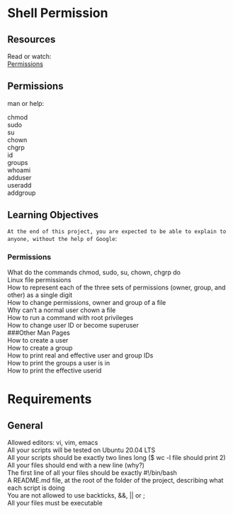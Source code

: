 # Shell Permission 



## Resources
Read or watch:    
    [Permissions](https://intranet.hbtn.io/rltoken/UL7cEzRpzknNKTQ-3-zH2w)

## Permissions
man or help:

chmod  
sudo  
su  
chown  
chgrp  
id  
groups  
whoami  
adduser  
useradd  
addgroup  

## Learning Objectives
`At the end of this project, you are expected to be able to explain to anyone, without the help of Google`:

### Permissions  
What do the commands chmod, sudo, su, chown, chgrp do  
Linux file permissions  
How to represent each of the three sets of permissions (owner, group, and other) as a single digit  
How to change permissions, owner and group of a file  
Why can’t a normal user chown a file  
How to run a command with root privileges  
How to change user ID or become superuser  
###Other Man Pages  
How to create a user  
How to create a group  
How to print real and effective user and group IDs  
How to print the groups a user is in  
How to print the effective userid  
# Requirements
## General
Allowed editors: vi, vim, emacs  
All your scripts will be tested on Ubuntu 20.04 LTS  
All your scripts should be exactly two lines long ($ wc -l file should print 2)  
All your files should end with a new line (why?)  
The first line of all your files should be exactly #!/bin/bash  
A README.md file, at the root of the folder of the project, describing what each script is doing  
You are not allowed to use backticks, &&, || or ;  
All your files must be executable  